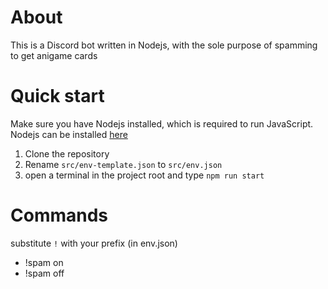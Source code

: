 # About
  This is a Discord bot written in Nodejs, with the sole 
  purpose of spamming to get anigame cards

# Quick start
  Make sure you have Nodejs installed, which is required 
  to run JavaScript. Nodejs can be installed 
  [here](https://https://nodejs.org/en/)
  1. Clone the repository
  2. Rename `src/env-template.json` to `src/env.json`
  3. open a terminal in the project root and type
    `npm run start`

# Commands
  substitute `!` with your prefix (in env.json)
  - !spam on
  - !spam off

